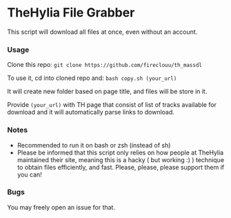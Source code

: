 # TheHylia File Grabber

This script will download all files at once, even without an account.

### Usage
Clone this repo:
`git clone https://github.com/fireclouu/th_massdl`

To use it, cd into cloned repo and:
`bash copy.sh (your_url)`

It will create new folder based on page title, and files will be store in it.

Provide `(your_url)` with TH page that consist of list of tracks available for download and it will automatically parse links to download.

### Notes
- Recommended to run it on bash or zsh (instead of sh)
- Please be informed that this script only relies on how people at TheHylia maintained their site, meaning this is a hacky ( but working :) ) technique to obtain files efficiently, and fast. Please, please, please support them if you can!

### Bugs
You may freely open an issue for that.
